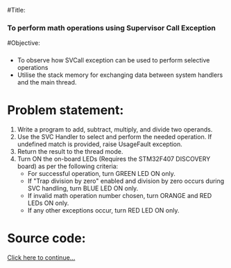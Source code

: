 #Title: 
### To perform math operations using Supervisor Call Exception
#Objective:
### 
* To observe how SVCall exception can be used to perform selective operations
* Utilise the stack memory for exchanging data between system handlers and the main thread.

# Problem statement:
1. Write a program to add, subtract, multiply, and divide two operands.
2. Use the SVC Handler to select and perform the needed operation. If  undefined match is provided, raise UsageFault exception.
3. Return the result to the thread mode.
4. Turn ON the on-board LEDs (Requires the STM32F407 DISCOVERY board) as per the following criteria:
	* For successful operation, turn GREEN LED ON only.
	* If "Trap division by zero" enabled and division by zero occurs during 		SVC handling, turn BLUE LED ON only.
	* If invalid math operation number chosen, turn ORANGE and RED LEDs ON only.
	* If any other exceptions occur, turn RED LED ON only.

# Source code:
[Click here to continue...](https://github.com/SoumyaCode74/EmbeddedSystems/tree/main/FastBit%20Courses/Cortex%20M3%20and%20M4%20processors/My_Workspace/MathOperation_usingSVC/Src)
